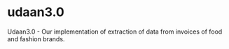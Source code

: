 # udaan3.0
Udaan3.0 - Our implementation of extraction of data from invoices of food and fashion brands.
